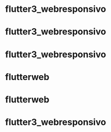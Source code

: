 # flutter3_webresponsivo
# flutter3_webresponsivo
# flutter3_webresponsivo
# flutterweb
# flutterweb
# flutter3_webresponsivo
